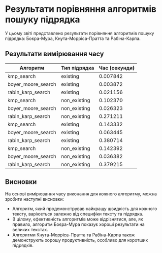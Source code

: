 # Результати порівняння алгоритмів пошуку підрядка

У цьому звіті представлено результати порівняння алгоритмів пошуку підрядка: Боєра-Мура, Кнута-Морріса-Пратта та Рабіна-Карпа.

## Результати вимірювання часу
| Алгоритм                  | Тип підрядка     | Час (секунди)   |
|---------------------------|------------------|------------------|
| kmp_search                | existing         | 0.007842        |
| boyer_moore_search        | existing         | 0.003872        |
| rabin_karp_search         | existing         | 0.021156        |
| kmp_search                | non_existing     | 0.102370        |
| boyer_moore_search        | non_existing     | 0.026323        |
| rabin_karp_search         | non_existing     | 0.271211        |
| kmp_search                | existing         | 0.143332        |
| boyer_moore_search        | existing         | 0.063445        |
| rabin_karp_search         | existing         | 0.380714        |
| kmp_search                | non_existing     | 0.142392        |
| boyer_moore_search        | non_existing     | 0.036382        |
| rabin_karp_search         | non_existing     | 0.379215        |

## Висновки
На основі вимірювання часу виконання для кожного алгоритму, можна зробити наступні висновки:
- Алгоритм, який продемонстрував найкращу швидкість для кожного тексту, варіюється залежно від специфіки тексту та підрядка.
- В цілому, ефективність алгоритмів може відрізнятися, але, як правило, алгоритм Боєра-Мура показує хороші результати на великих текстах.
- Алгоритми Кнута-Морріса-Пратта та Рабіна-Карпа також демонструють хорошу продуктивність, особливо для коротших підрядків.
